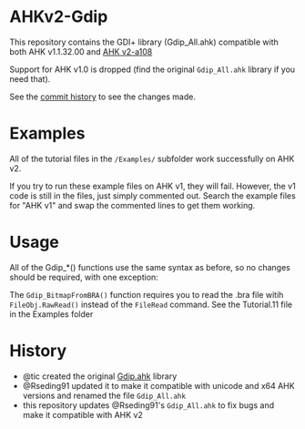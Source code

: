 # AHKv2-Gdip
This repository contains the GDI+ library (Gdip_All.ahk) compatible with both AHK v1.1.32.00 and [AHK v2-a108](https://autohotkey.com/v2/)

Support for AHK v1.0 is dropped (find the original `Gdip_All.ahk` library if you need that).  

See the [commit history](https://github.com/mmikeww/AHKv2-Gdip/commits/master) to see the changes made.

# Examples
All of the tutorial files in the `/Examples/` subfolder work successfully on AHK v2.  

If you try to run these example files on AHK v1, they will fail. However, the v1 code is still in the files, just simply commented out. Search the example files for "AHK v1" and swap the commented lines to get them working.  

# Usage
All of the Gdip_*() functions use the same syntax as before, so no changes should be required, with one exception:  

The `Gdip_BitmapFromBRA()` function requires you to read the .bra file witih `FileObj.RawRead()` instead of the `FileRead` command. See the Tutorial.11 file in the Examples folder

# History
- @tic created the original [Gdip.ahk](https://github.com/tariqporter/Gdip/) library
- @Rseding91 updated it to make it compatible with unicode and x64 AHK versions and renamed the file `Gdip_All.ahk`
- this repository updates @Rseding91's `Gdip_All.ahk` to fix bugs and make it compatible with AHK v2

